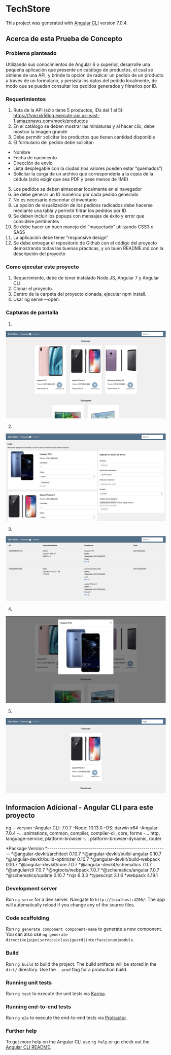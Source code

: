 # TechStore

This project was generated with [Angular CLI](https://github.com/angular/angular-cli) version 7.0.4.

## Acerca de esta Prueba de Concepto

### Problema planteado

Utilizando sus conocimientos de Angular 6 o superior, desarrolle una pequeña aplicación que presente un catálogo de productos, el cual se obtiene de una API, y brinde la opción de radicar un pedido de un producto a través de un formulario, y persista los datos del pedido localmente, de modo que se puedan consultar los pedidos generados y filtrarlos por ID.

### Requerimientos

1. Ruta de la API (sólo tiene 5 productos, IDs del 1 al 5): 
https://fvwzxk56cg.execute-api.us-east-1.amazonaws.com/mock/productos
2. En el catálogo se deben mostrar las miniaturas y al hacer clic, debe mostrar la imagen grande
3. Debe permitir solicitar los productos que tienen cantidad disponible
4. El formulario del pedido debe solicitar:
* Nombre
* Fecha de nacimiento
* Dirección de envío
* Lista desplegable con la ciudad (los valores pueden estar “quemados”)
* Solicitar la carga de un archivo que correspondería a la copia de la cédula (sólo exigir que sea PDF y pese menos de 1MB)
5. Los pedidos se deben almacenar localmente en el navegador
6. Se debe generar un ID numérico por cada pedido generado
7. No es necesario descontar el inventario
8. La opción de visualización de los pedidos radicados debe hacerse mediante una tabla y permitir filtrar los pedidos por ID
9. Se deben incluir los popups con mensajes de éxito y error que considere pertinentes
10. Se debe hacer un buen manejo del “maquetado” utilizando CSS3 o SASS
11. La aplicación debe tener “responsive design”
12. Se debe entregar el repositorio de Github con el código del proyecto demostrando todas las buenas prácticas, y un buen README.md con la descripción del proyecto

### Como ejecutar este proyecto

1. Requerimiento, debe de tener instalado Node.JS, Angular 7 y Angular CLI.
2. Clonar el proyecto.
3. Dentro de la carpeta del proyecto clonada, ejecutar npm install.
4. Usar ng serve --open.

### Capturas de pantalla
1. 
![alt text](https://raw.githubusercontent.com/EdisonGonzalez/TechStore/develop/src/assets/CapturasPantallaDocumentar/VistaCatalogo.png)

2. 
![alt text](https://raw.githubusercontent.com/EdisonGonzalez/TechStore/develop/src/assets/CapturasPantallaDocumentar/VistaProductos.png)

3. 
![alt text](https://raw.githubusercontent.com/EdisonGonzalez/TechStore/develop/src/assets/CapturasPantallaDocumentar/VistaPedidos.png)

4. 
![alt text](https://raw.githubusercontent.com/EdisonGonzalez/TechStore/develop/src/assets/CapturasPantallaDocumentar/ClickSobreUnaImagenCard.png)

5. 
![alt text](https://raw.githubusercontent.com/EdisonGonzalez/TechStore/develop/src/assets/CapturasPantallaDocumentar/FuncionalidadSearchCatalogoYPedidos.png)

## Informacion Adicional - Angular CLI para este proyecto
ng --version
-Angular CLI: 7.0.7
-Node: 10.13.0
-OS: darwin x64
-Angular: 7.0.4
-... animations, common, compiler, compiler-cli, core, forms
-... http, language-service, platform-browser
-... platform-browser-dynamic, router

*Package                           Version
*-----------------------------------------------------------
*@angular-devkit/architect         0.10.7
*@angular-devkit/build-angular     0.10.7
*@angular-devkit/build-optimizer   0.10.7
*@angular-devkit/build-webpack     0.10.7
*@angular-devkit/core              7.0.7
*@angular-devkit/schematics        7.0.7
*@angular/cli                      7.0.7
*@ngtools/webpack                  7.0.7
*@schematics/angular               7.0.7
*@schematics/update                0.10.7
*rxjs                              6.3.3
*typescript                        3.1.6
*webpack                           4.19.1

### Development server

Run `ng serve` for a dev server. Navigate to `http://localhost:4200/`. The app will automatically reload if you change any of the source files.

### Code scaffolding

Run `ng generate component component-name` to generate a new component. You can also use `ng generate directive|pipe|service|class|guard|interface|enum|module`.

### Build

Run `ng build` to build the project. The build artifacts will be stored in the `dist/` directory. Use the `--prod` flag for a production build.

### Running unit tests

Run `ng test` to execute the unit tests via [Karma](https://karma-runner.github.io).

### Running end-to-end tests

Run `ng e2e` to execute the end-to-end tests via [Protractor](http://www.protractortest.org/).

### Further help

To get more help on the Angular CLI use `ng help` or go check out the [Angular CLI README](https://github.com/angular/angular-cli/blob/master/README.md).
